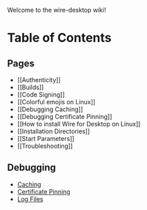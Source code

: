 Welcome to the wire-desktop wiki!

# Table of Contents

## Pages

* [[Authenticity]]
* [[Builds]]
* [[Code Signing]]
* [[Colorful emojis on Linux]]
* [[Debugging Caching]]
* [[Debugging Certificate Pinning]]
* [[How to install Wire for Desktop on Linux]]
* [[Installation Directories]]
* [[Start Parameters]]
* [[Troubleshooting]]

## Debugging

* [Caching](Debugging-Caching)
* [Certificate Pinning](Debugging-Certificate-Pinning)
* [Log Files](Installation-Directories#logfiles)